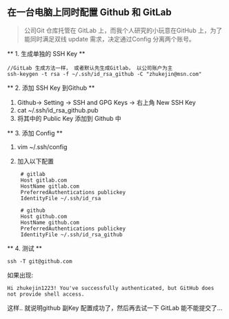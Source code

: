 在一台电脑上同时配置 Github 和 GitLab
--

> 公司Git 仓库托管在 GitLab 上，而我个人研究的小玩意在GitHub 上，为了能同时满足双线 update 需求，决定通过Config 分离两个账号。


** 1. 生成单独的 SSH Key **

	//GitLab 生成方法一样， 或者默认先生成Gitlab， 以公司账户为主
	ssh-keygen -t rsa -f ~/.ssh/id_rsa_github -C "zhukejin@msn.com"

** 2. 添加 SSH Key 到Github **

1. Github-> Setting -> SSH and GPG Keys -> 右上角 New SSH Key
2. cat ~/.ssh/id_rsa_github.pub 
3. 将其中的 Public Key 添加到 Github 中

** 3. 添加 Config **

1. vim ~/.ssh/config
2. 加入以下配置

	
		# gitlab
		Host gitlab.com
    	HostName gitlab.com
    	PreferredAuthentications publickey
    	IdentityFile ~/.ssh/id_rsa

		# github
		Host github.com
	    HostName github.com
    	PreferredAuthentications publickey
	    IdentityFile ~/.ssh/id_rsa_github
	    

** 4. 测试 **

	ssh -T git@github.com
	
如果出现:

	Hi zhukejin1223! You've successfully authenticated, but GitHub does not provide shell access.
	
这样.. 就说明github 副Key 配置成功了，然后再去试一下 GitLab 能不能提交了...


	